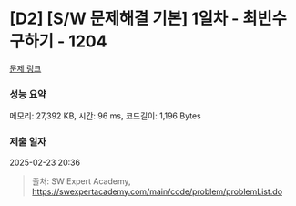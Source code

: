 # [D2] [S/W 문제해결 기본] 1일차 - 최빈수 구하기 - 1204 

[문제 링크](https://swexpertacademy.com/main/code/problem/problemDetail.do?contestProbId=AV13zo1KAAACFAYh) 

### 성능 요약

메모리: 27,392 KB, 시간: 96 ms, 코드길이: 1,196 Bytes

### 제출 일자

2025-02-23 20:36



> 출처: SW Expert Academy, https://swexpertacademy.com/main/code/problem/problemList.do